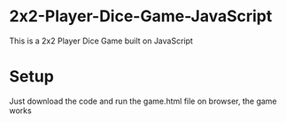 # 2x2-Player-Dice-Game-JavaScript
This is a 2x2 Player Dice Game built on JavaScript 


# Setup 
Just download the code and run the game.html file on browser, the game works
